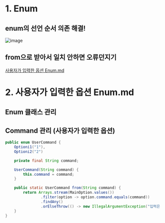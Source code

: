 # 1. Enum
## enum의 선언 순서 의존 해결!
![image](https://github.com/skylar1220/wootech-final-test-study/assets/110809927/ba158d59-0e25-49b1-8abf-5d10a5a66b96)

## from으로 받아서 일치 안하면 오류던지기
[사용자가 입력한 옵션 Enum.md](https://github.com/skylar1220/wootech-final-test-study/blob/main/%E1%84%90%E1%85%A6%E1%86%B7%E1%84%91%E1%85%B3%E1%86%AF%E1%84%85%E1%85%B5%E1%86%BA/%E1%84%8E%E1%85%AC%E1%84%8C%E1%85%A9%E1%86%BC%E1%84%8F%E1%85%A9%E1%84%90%E1%85%A6/%E1%84%89%E1%85%A1%E1%84%8B%E1%85%AD%E1%86%BC%E1%84%8C%E1%85%A1%E1%84%80%E1%85%A1%20%E1%84%8B%E1%85%B5%E1%86%B8%E1%84%85%E1%85%A7%E1%86%A8%E1%84%92%E1%85%A1%E1%86%AB%20%E1%84%8B%E1%85%A9%E1%86%B8%E1%84%89%E1%85%A7%E1%86%AB%20Enum.md)

# 2. 사용자가 입력한 옵션 Enum.md
## Enum 클래스 관리
## Command 관리 (사용자가 입력한 옵션)


```java
public enum UserCommand {
    Optioni1("1"),
    Optioni2("2")

    private final String command;

    UserCommand(String command) {
        this.command = command;
    }

    public static UserCommand from(String command) {
        return Arrays.stream(MainOption.values())
                .filter(option -> option.command.equals(command))
                .findAny()
                .orElseThrow(() -> new IllegalArgumentException("입력은 으로 해야합니다."));
    }
}
```
